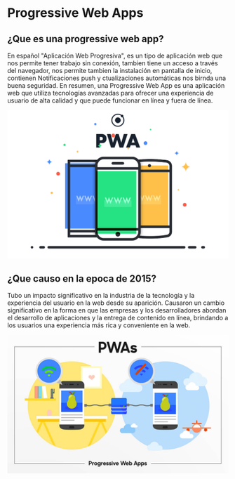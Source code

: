 # Progressive Web Apps

## ¿Que es una progressive web app? ##

En español "Aplicación Web Progresiva", es un tipo de aplicación web que nos permite tener trabajo sin conexión, tambien tiene un acceso a través del navegador, nos permite tambien la instalación en pantalla de inicio, contienen Notificaciones push y ctualizaciones automáticas nos birnda una buena seguridad.
En resumen, una Progressive Web App es una aplicación web que utiliza tecnologías avanzadas para ofrecer una experiencia de usuario de alta calidad y que puede funcionar en línea y fuera de línea.

![U+200E](https://github.com/MigueelHub/BLOGS/blob/main/what-is-pwa-img.png "Imagen")

## ¿Que causo en la epoca de 2015? ##

Tubo un impacto significativo en la industria de la tecnología y la experiencia del usuario en la web desde su aparición.
Causaron un cambio significativo en la forma en que las empresas y los desarrolladores abordan el desarrollo de aplicaciones y la entrega de contenido en línea, brindando a los usuarios una experiencia más rica y conveniente en la web.

![U+200E](https://github.com/MigueelHub/BLOGS/blob/main/Main.jpg "Imagen")
